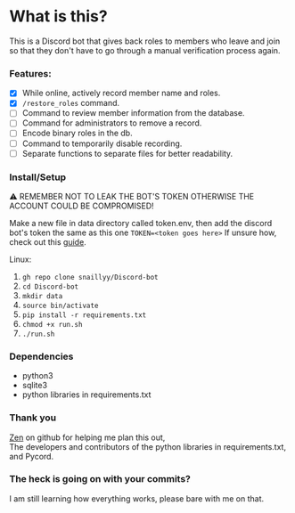 # What is this?
This is a Discord bot that gives back roles to members who leave and join so that they don't have to go through a manual verification process again.

### Features:
- [x] While online, actively record member name and roles.
- [x] `/restore_roles` command.
- [ ] Command to review member information from the database.
- [ ] Command for administrators to remove a record.
- [ ] Encode binary roles in the db.
- [ ] Command to temporarily disable recording.
- [ ] Separate functions to separate files for better readability.

### Install/Setup
⚠️ REMEMBER NOT TO LEAK THE BOT'S TOKEN OTHERWISE THE ACCOUNT COULD BE COMPROMISED!

Make a new file in data directory called token.env, then add the discord bot's token the same as this one `TOKEN=<token goes here>`
If unsure how, check out this [guide](https://www.geeksforgeeks.org/how-to-make-a-discord-bot/).

Linux:
1. `gh repo clone snaillyy/Discord-bot`
2. `cd Discord-bot`
3. `mkdir data`
4. `source bin/activate`
5. `pip install -r requirements.txt`
6. `chmod +x run.sh`
7. `./run.sh`

### Dependencies
* python3
* sqlite3
* python libraries in requirements.txt

### Thank you
[Zen](https://github.com/desultory) on github for helping me plan this out,\
The developers and contributors of the python libraries in requirements.txt,\
and Pycord.

### The heck is going on with your commits?
I am still learning how everything works, please bare with me on that.
